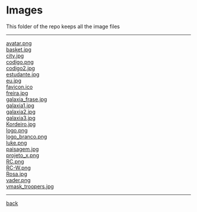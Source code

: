 # Images
This folder of the repo keeps all the image files

---------------------------
[avatar.png](avatar.png)<br>
[basket.jpg](basket.jpg)<br>
[city.jpg](city.jpg)<br>
[codigo.png](codigo.png)<br>
[codigo2.jpg](codigo2.jpg)<br>
[estudante.jpg](estudante.jpg)<br>
[eu.jpg](eu.jpg)<br>
[favicon.ico](favicon.ico)<br>
[freira.jpg](freira.jpg)<br>
[galaxia_frase.jpg](galaxia_frase.jpg)<br>
[galaxia1.jpg](galaxia1.jpg)<br>
[galaxia2.jpg](galaxia2.jpg)<br>
[galaxia3.jpg](galaxia3.jpg)<br>
[Kordeiro.jpg](Kordeiro.jpg)<br>
[logo.png](logo.png)<br>
[logo_branco.png](logo_branco.png)<br>
[luke.png](luke.png)<br>
[paisagem.jpg](paisagem.jpg)<br>
[projeto_x.png](projeto_x.png)<br>
[RC.png](RC.png)<br>
[RC-W.png](RC-W.png)<br>
[Rosa.jpg](Rosa.jpg)<br>
[vader.png](vader.png)<br>
[vmask_troopers.jpg](vmask_troopers.jpg)<br>

---------------------------

[back](../)
